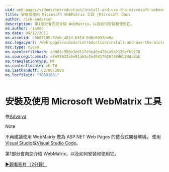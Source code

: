 ```yaml
---
uid: web-pages/videos/introduction/install-and-use-the-microsoft-webmatrix-tool
title: 安裝及使用 Microsoft WebMatrix 工具 |Microsoft Docs
author: rick-anderson
description: 第1部分會向您介紹 WebMatrix，以及如何安裝和使用它。
ms.author: riande
ms.date: 04/12/2011
ms.assetid: c0087185-82eb-40fd-b3fd-9d0c6937ee9a
msc.legacyurl: /web-pages/videos/introduction/install-and-use-the-microsoft-webmatrix-tool
msc.type: video
ms.openlocfilehash: ab0d3c950b3ed117e5e40e478ca5a2120efb9278
ms.sourcegitcommit: e7e91932a6e91a63e2e46417626f39d6b244a3ab
ms.translationtype: MT
ms.contentlocale: zh-TW
ms.lasthandoff: 03/06/2020
ms.locfileid: "78631681"
---
```

# <a name="install-and-use-the-microsoft-webmatrix-tool"></a>安裝及使用 Microsoft WebMatrix 工具

依[Advaiya](https://twitter.com/Advaiyasolns)

> [!NOTE] 
> 不再建議使用 WebMatrix 做為 ASP.NET Web Pages 的整合式開發環境。 使用[Visual Studio](xref:aspnet/web-pages/overview/getting-started/program-asp-net-web-pages-in-visual-studio)或[Visual Studio Code](https://code.visualstudio.com/)。

第1部分會向您介紹 WebMatrix，以及如何安裝和使用它。

[&#9654;觀看影片（2分鐘）](https://channel9.msdn.com/Blogs/ASP-NET-Site-Videos/install-and-use-the-microsoft-webmatrix-tool)
